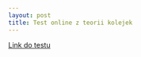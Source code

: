 ```yaml
---
layout: post
title: Test online z teorii kolejek 
---
```


[Link do testu](https://www.testportal.pl/test.html?t=gpYxFdGswBuS)
